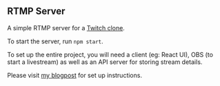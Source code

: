 ## RTMP Server

A simple RTMP server for a [Twitch clone](https://github.com/onoumenon/streams).

To start the server, run `npm start`.

To set up the entire project, you will need a client (eg: React UI), OBS (to start a livestream) as well as an API server for storing stream details.

Please visit [my blogpost](https://stuffihavelearnt.home.blog/2019/06/20/creating-a-simple-twitch-clone/) for set up instructions.
